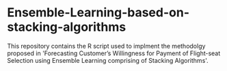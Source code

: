 # Ensemble-Learning-based-on-stacking-algorithms
This repository contains the R script used to implment the methodolgy proposed in 'Forecasting Customer’s Willingness for Payment of Flight-seat Selection using
Ensemble Learning comprising of Stacking Algorithms'.
